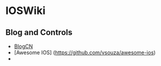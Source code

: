 # IOSWiki

## Blog and Controls
* [BlogCN](https://github.com/tangqiaoboy/iOSBlogCN)
* [Awesome IOS] (https://github.com/vsouza/awesome-ios)
* 
